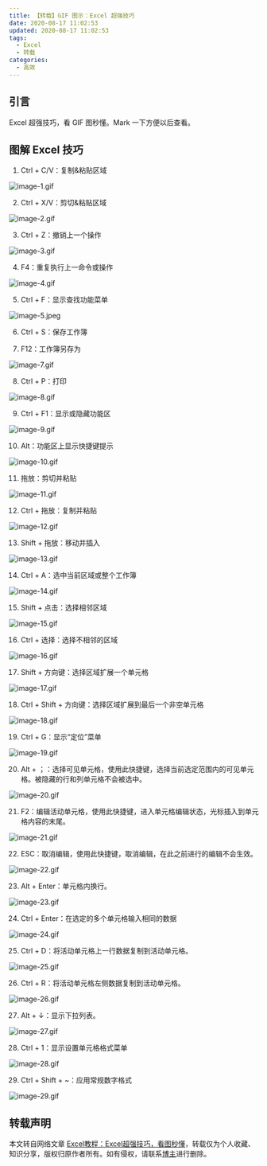 ```yaml
---
title: 【转载】GIF 图示：Excel 超强技巧
date: 2020-08-17 11:02:53
updated: 2020-08-17 11:02:53
tags:
  - Excel
  - 转载
categories:
  - 高效
---
```


## 引言

Excel 超强技巧，看 GIF 图秒懂。Mark 一下方便以后查看。

<!-- more -->

## 图解 Excel 技巧

1. Ctrl + C/V：复制&粘贴区域

![image-1.gif](https://i.loli.net/2020/08/17/65aQCpsfqmowB1T.gif)

2. Ctrl + X/V：剪切&粘贴区域

![image-2.gif](https://i.loli.net/2020/08/17/Un3IMq87CBvziWw.gif)

3. Ctrl + Z：撤销上一个操作

![image-3.gif](https://i.loli.net/2020/08/17/nUjuN6zpY1VZJqM.gif)

4. F4：重复执行上一命令或操作

![image-4.gif](https://i.loli.net/2020/08/17/YDV9Hpq7ofh5U36.gif)

5. Ctrl + F：显示查找功能菜单

![image-5.jpeg](https://i.loli.net/2020/08/17/ajiIltVwHKPNCxX.jpg)

6. Ctrl + S：保存工作簿

7. F12：工作簿另存为

![image-7.gif](https://i.loli.net/2020/08/17/OtgGmaV13z2Whwy.gif)

8. Ctrl + P：打印

![image-8.gif](https://i.loli.net/2020/08/17/PCkzat7OjRKrdw6.gif)

9. Ctrl + F1：显示或隐藏功能区

![image-9.gif](https://i.loli.net/2020/08/17/pLth4OgXRnHaWFz.gif)

10. Alt：功能区上显示快捷键提示

![image-10.gif](https://i.loli.net/2020/08/17/gePzncJImRLUw57.gif)

11. 拖放：剪切并粘贴

![image-11.gif](https://i.loli.net/2020/08/17/rV2KWdOEGaSlktC.gif)

12. Ctrl + 拖放：复制并粘贴

![image-12.gif](https://i.loli.net/2020/08/17/Uu8wXdioNl17jVv.gif)

13. Shift + 拖放：移动并插入

![image-13.gif](https://i.loli.net/2020/08/17/6KgoyuZwfeBAQHI.gif)

14. Ctrl + A：选中当前区域或整个工作簿

![image-14.gif](https://i.loli.net/2020/08/17/qZNgkCXwsKBVaR2.gif)

15. Shift + 点击：选择相邻区域

![image-15.gif](https://i.loli.net/2020/08/17/2bgCjvlq4m5UIER.gif)

16. Ctrl + 选择：选择不相邻的区域

![image-16.gif](https://i.loli.net/2020/08/17/5cCZiltQxLXERyD.gif)

17. Shift + 方向键：选择区域扩展一个单元格

![image-17.gif](https://i.loli.net/2020/08/17/BJgvrTuaYn48cwt.gif)

18. Ctrl + Shift + 方向键：选择区域扩展到最后一个非空单元格

![image-18.gif](https://i.loli.net/2020/08/17/5WmHOBv7YgJoPLF.gif)

19. Ctrl + G：显示“定位”菜单

![image-19.gif](https://i.loli.net/2020/08/17/M6k5bQdrGTlCYLt.gif)

20. Alt + ；：选择可见单元格，使用此快捷键，选择当前选定范围内的可见单元格。被隐藏的行和列单元格不会被选中。

![image-20.gif](https://i.loli.net/2020/08/17/AGRNBrDtpghU8bH.gif)

21. F2：编辑活动单元格，使用此快捷键，进入单元格编辑状态，光标插入到单元格内容的末尾。

![image-21.gif](https://i.loli.net/2020/08/17/zIjuBTmhsxlkyt2.gif)

22. ESC：取消编辑，使用此快捷键，取消编辑，在此之前进行的编辑不会生效。

![image-22.gif](https://i.loli.net/2020/08/17/2gjEFZRICAxPLrn.gif)

23. Alt + Enter：单元格内换行。

![image-23.gif](https://i.loli.net/2020/08/17/E8pPFrZ61M3YINq.gif)

24. Ctrl + Enter：在选定的多个单元格输入相同的数据

![image-24.gif](https://i.loli.net/2020/08/17/OxZWJ5IagERQokf.gif)

25. Ctrl + D：将活动单元格上一行数据复制到活动单元格。

![image-25.gif](https://i.loli.net/2020/08/17/BmxpXeq5jRNFCr2.gif)

26. Ctrl + R：将活动单元格左侧数据复制到活动单元格。

![image-26.gif](https://i.loli.net/2020/08/17/CFgQWPLv4ap3tVj.gif)

27. Alt + ↓：显示下拉列表。

![image-27.gif](https://i.loli.net/2020/08/17/aQU3FTgbYIlB926.gif)

28. Ctrl + 1：显示设置单元格格式菜单

![image-28.gif](https://i.loli.net/2020/08/17/FziL5jvr3HUSN6K.gif)

29. Ctrl + Shift + ~：应用常规数字格式

![image-29.gif](https://i.loli.net/2020/08/17/U853ZJvjOwkLRu4.gif)

## 转载声明

本文转自网络文章 [Excel教程：Excel超强技巧，看图秒懂](https://baijiahao.baidu.com/s?id=1644278506153266286&wfr=spider&for=pc)，转载仅为个人收藏、知识分享，版权归原作者所有。如有侵权，请联系[博主](mailto:atomicoo95@gmail.com)进行删除。

<!-- Q.E.D. -->
